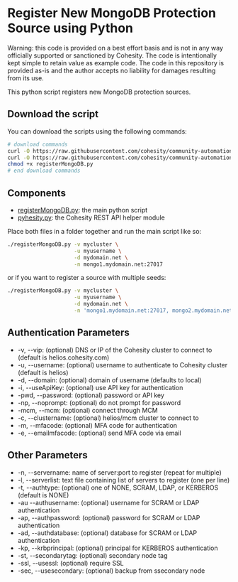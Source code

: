 # Register New MongoDB Protection Source using Python

Warning: this code is provided on a best effort basis and is not in any way officially supported or sanctioned by Cohesity. The code is intentionally kept simple to retain value as example code. The code in this repository is provided as-is and the author accepts no liability for damages resulting from its use.

This python script registers new MongoDB protection sources.

## Download the script

You can download the scripts using the following commands:

```bash
# download commands
curl -O https://raw.githubusercontent.com/cohesity/community-automation-samples/main/python/registerMongoDB/registerMongoDB.py
curl -O https://raw.githubusercontent.com/cohesity/community-automation-samples/main/python/pyhesity.py
chmod +x registerMongoDB.py
# end download commands
```

## Components

* [registerMongoDB.py](https://raw.githubusercontent.com/cohesity/community-automation-samples/main/python/registerMongoDB/registerMongoDB.py): the main python script
* [pyhesity.py](https://raw.githubusercontent.com/cohesity/community-automation-samples/main/python/pyhesity/pyhesity.py): the Cohesity REST API helper module

Place both files in a folder together and run the main script like so:

```bash
./registerMongoDB.py -v mycluster \
                     -u myusername \
                     -d mydomain.net \
                     -n mongo1.mydomain.net:27017
```

or if you want to register a source with multiple seeds:

```bash
./registerMongoDB.py -v mycluster \
                     -u myusername \
                     -d mydomain.net \
                     -n 'mongo1.mydomain.net:27017, mongo2.mydomain.net:27017'
```

## Authentication Parameters

* -v, --vip: (optional) DNS or IP of the Cohesity cluster to connect to (default is helios.cohesity.com)
* -u, --username: (optional) username to authenticate to Cohesity cluster (default is helios)
* -d, --domain: (optional) domain of username (defaults to local)
* -i, --useApiKey: (optional) use API key for authentication
* -pwd, --password: (optional) password or API key
* -np, --noprompt: (optional) do not prompt for password
* -mcm, --mcm: (optional) connect through MCM
* -c, --clustername: (optional) helios/mcm cluster to connect to
* -m, --mfacode: (optional) MFA code for authentication
* -e, --emailmfacode: (optional) send MFA code via email

## Other Parameters

* -n, --servername: name of server:port to register (repeat for multiple)
* -l, --serverlist: text file containing list of servers to register (one per line)
* -t, --authtype: (optional) one of NONE, SCRAM, LDAP, or KERBEROS (default is NONE)
* -au --authusername: (optional) username for SCRAM or LDAP authentication
* -ap, --authpassword: (optional) password for SCRAM or LDAP authentication
* -ad, --authdatabase: (optional) database for SCRAM or LDAP authentication
* -kp, --krbprincipal: (optional) principal for KERBEROS authentication
* -st, --secondarytag: (optional) secondary node tag
* -ssl, --usessl: (optional) require SSL
* -sec, --usesecondary: (optional) backup from ssecondary node
